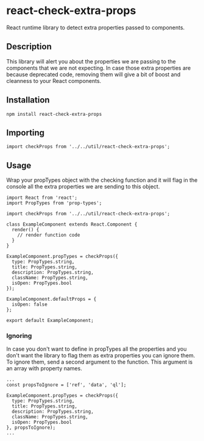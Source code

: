 # react-check-extra-props

React runtime library to detect extra properties passed to components.

## Description

This library will alert you about the properties we are passing to the components that we are not expecting. In case those extra properties are because deprecated code, removing them will give a bit of boost and cleanness to your React components.

## Installation

```
npm install react-check-extra-props
```

## Importing

```
import checkProps from '../../util/react-check-extra-props';
```

## Usage

Wrap your propTypes object with the checking function and it will flag in the console all the extra properties we are sending to this object.

```
import React from 'react';
import PropTypes from 'prop-types';

import checkProps from '../../util/react-check-extra-props';

class ExampleComponent extends React.Component {
  render() {
    // render function code
  }
}

ExampleComponent.propTypes = checkProps({
  type: PropTypes.string,
  title: PropTypes.string,
  description: PropTypes.string,
  className: PropTypes.string,
  isOpen: PropTypes.bool
});

ExampleComponent.defaultProps = {
  isOpen: false
};

export default ExampleComponent;
```

### Ignoring

In case you don't want to define in propTypes all the properties and you don't want the library to flag them as extra properties you can ignore them. To ignore them, send a second argument to the function. This argument is an array with property names.

```
...
const propsToIgnore = ['ref', 'data', 'ql'];

ExampleComponent.propTypes = checkProps({
  type: PropTypes.string,
  title: PropTypes.string,
  description: PropTypes.string,
  className: PropTypes.string,
  isOpen: PropTypes.bool
}, propsToIgnore);
...
```
